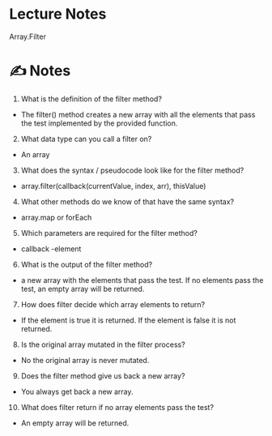 # Lecture Notes
Array.Filter


# ✍️ Notes

1. What is the definition of the filter method?

- The filter() method creates a new array with all the elements that pass the test implemented by the provided function.

2. What data type can you call a filter on?

- An array

3. What does the syntax / pseudocode look like for the filter method?

- array.filter(callback(currentValue, index, arr), thisValue)

4. What other methods do we know of that have the same syntax?

- array.map or forEach

5. Which parameters are required for the filter method?

- callback -element

6. What is the output of the filter method?

- a new array with the elements that pass the test. If no elements pass the test, an empty array will be returned.

7. How does filter decide which array elements to return?

- If the element is true it is returned. If the element is false it is not returned.

8. Is the original array mutated in the filter process?

- No the original array is never mutated.

9. Does the filter method give us back a new array?

- You always get back a new array.

10. What does filter return if no array elements pass the test?

- An empty array will be returned.
